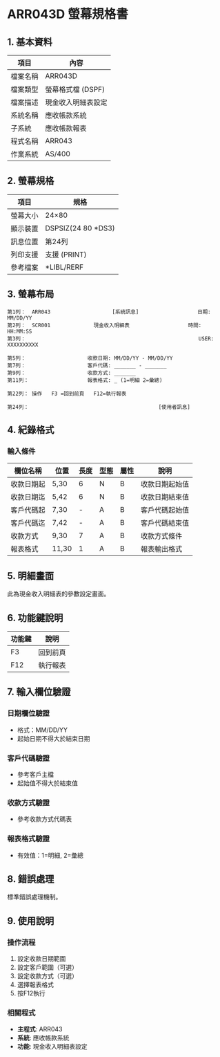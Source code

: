 # ARR043D 螢幕規格書

## 1. 基本資料

| 項目 | 內容 |
|------|------|
| 檔案名稱 | ARR043D |
| 檔案類型 | 螢幕格式檔 (DSPF) |
| 檔案描述 | 現金收入明細表設定 |
| 系統名稱 | 應收帳款系統 |
| 子系統 | 應收帳款報表 |
| 程式名稱 | ARR043 |
| 作業系統 | AS/400 |

## 2. 螢幕規格

| 項目 | 規格 |
|------|------|
| 螢幕大小 | 24×80 |
| 顯示裝置 | DSPSIZ(24 80 *DS3) |
| 訊息位置 | 第24列 |
| 列印支援 | 支援 (PRINT) |
| 參考檔案 | *LIBL/RERF |

## 3. 螢幕布局

```
第1列：  ARR043                    [系統訊息]                   日期: MM/DD/YY
第2列：  SCR001              現金收入明細表                   時間: HH:MM:SS
第3列：                                                        USER: XXXXXXXXXX

第5列：                    收款日期: MM/DD/YY - MM/DD/YY
第7列：                    客戶代碼: _______ - _______
第9列：                    收款方式: _______
第11列：                   報表格式: _ (1=明細 2=彙總)

第22列： 操作   F3 =回到前頁   F12=執行報表

第24列：                                          [使用者訊息]
```

## 4. 紀錄格式

### 輸入條件

| 欄位名稱 | 位置 | 長度 | 型態 | 屬性 | 說明 |
|----------|------|------|------|------|------|
| 收款日期起 | 5,30 | 6 | N | B | 收款日期起始值 |
| 收款日期迄 | 5,42 | 6 | N | B | 收款日期結束值 |
| 客戶代碼起 | 7,30 | - | A | B | 客戶代碼起始值 |
| 客戶代碼迄 | 7,42 | - | A | B | 客戶代碼結束值 |
| 收款方式 | 9,30 | 7 | A | B | 收款方式條件 |
| 報表格式 | 11,30 | 1 | A | B | 報表輸出格式 |

## 5. 明細畫面

此為現金收入明細表的參數設定畫面。

## 6. 功能鍵說明

| 功能鍵 | 說明 |
|--------|------|
| F3 | 回到前頁 |
| F12 | 執行報表 |

## 7. 輸入欄位驗證

### 日期欄位驗證
- 格式：MM/DD/YY
- 起始日期不得大於結束日期

### 客戶代碼驗證
- 參考客戶主檔
- 起始值不得大於結束值

### 收款方式驗證
- 參考收款方式代碼表

### 報表格式驗證
- 有效值：1=明細, 2=彙總

## 8. 錯誤處理

標準錯誤處理機制。

## 9. 使用說明

### 操作流程
1. 設定收款日期範圍
2. 設定客戶範圍（可選）
3. 設定收款方式（可選）
4. 選擇報表格式
5. 按F12執行

### 相關程式
- **主程式**: ARR043
- **系統**: 應收帳款系統
- **功能**: 現金收入明細表設定 